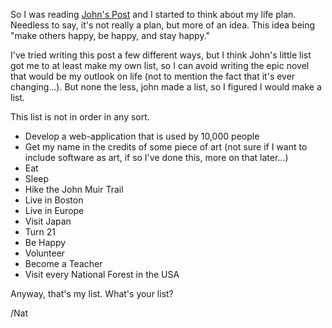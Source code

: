 So I was reading [John's Post](http://johnbknight.blogspot.com/2008/10/definitive-plan.html "The Knight Writer: The Definitive Plan") and I started to think about my life plan. Needless to say, it's not really a plan, but more of an idea. This idea being "make others happy, be happy, and stay happy."

I've tried writing this post a few different ways, but I think John's little list got me to at least make my own list, so I can avoid writing the epic novel that would be my outlook on life (not to mention the fact that it's ever changing...). But none the less, john made a list, so I figured I would make a list.

This list is not in order in any sort.

*   Develop a web-application that is used by 10,000 people
*   Get my name in the credits of some piece of art (not sure if I want to include software as art, if so I've done this, more on that later...)
*   Eat
*   Sleep
*   Hike the John Muir Trail
*   Live in Boston
*   Live in Europe
*   Visit Japan
*   Turn 21
*   Be Happy
*   Volunteer
*   Become a Teacher
*   Visit every National Forest in the USA

Anyway, that's my list. What's your list?

/Nat
